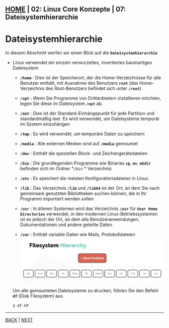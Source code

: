 [HOME](../../README.md) | 02: Linux Core Konzepte | 07: Dateisystemhierarchie
---
# Dateisystemhierarchie

In diesem Abschnitt werfen wir einen Blick auf die **`Dateisystemhierarchie`**
- Linux verwendet ein einzeln verwurzeltes, invertiertes baumartiges Dateisystem
   - **`/home`** : Dies ist der Speicherort, der die Home-Verzeichnisse für alle Benutzer enthält, mit Ausnahme des Benutzers **`root`** (das Home-Verzeichnis des Root-Benutzers befindet sich unter **`/root`**)
   - **`/opt`** : Wenn Sie Programme von Drittanbietern installieren möchten, legen Sie diese im Dateisystem **`/opt`** ab.
   - **`/mnt`** : Dies ist der Standard-Einhängepunkt für jede Partition und standardmäßig leer. Es wird verwendet, um Dateisysteme temporär im System einzuhängen
   - **`/tmp`** : Es wird verwendet, um temporäre Daten zu speichern
   - **`/media`** : Alle externen Medien sind auf **`/media`** gemountet
   - **`/dev`** : Enthält die speziellen Block- und Zeichengerätedateien
   - **`/bin`** : Die grundlegenden Programme wie Binaries **`cp`**, **`mv`**, **`mkdir`** befinden sich im Ordner **`/bin`* * Verzeichnis
   - **`/etc`** : Es speichert die meisten Konfigurationsdateien in Linux.
   - **`/lib`** : Das Verzeichnis **`/lib`** und **`/lib64`** ist der Ort, an dem Sie nach gemeinsam genutzten Bibliotheken suchen können, die in Ihr Programm importiert werden sollen
   - **`/usr`** : In älteren Systemen wird das Verzeichnis **`/usr`** für **`User Home Directories`** verwendet, in den modernen Linux-Betriebssystemen ist es jedoch der Ort, an dem alle Benutzeranwendungen, Dokumentationen und andere geteilte Daten.
   - **`/var`** : Enthält variable Daten wie Mails, Protokolldateien

       ![Dateisystem](../../images/filesystem.PNG)

  Um alle gemounteten Dateisysteme zu drucken, führen Sie den Befehl **`df`** (Disk Filesystem) aus
  ```
  $ df-hP
  ```
---
[BACK](./06-Filetypen.md) | [NEXT](../03-Packet-Mangement/01-Packet-Management-Distributionen.md)
